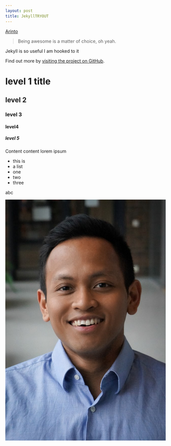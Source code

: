 ```yaml
---
layout: post
title: JekyllTRYOUT
---
```


[Arinto](http://arintole.github.io/)


  > Being awesome is a matter of choice, oh yeah.

Jekyll is so useful I am hooked to it

Find out more by [visiting the project on GitHub](https://github.com/mojombo/jekyll).


# level 1 title
## level 2
### level 3
#### level4
##### level 5

Content content lorem ipsum

* this is
* a list
* one
* two
* three

<div>abc<div/>

![picture](/public/img/ProfilePic.jpg)



